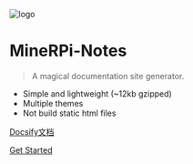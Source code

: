 ![logo](/media/Gakki-s.jpg)

# MineRPi-Notes

> A magical documentation site generator.

* Simple and lightweight (~12kb gzipped)
* Multiple themes
* Not build static html files

[Docsify文档](https://docsify.js.org/#/zh-cn/)

[Get Started](/quick-start)
